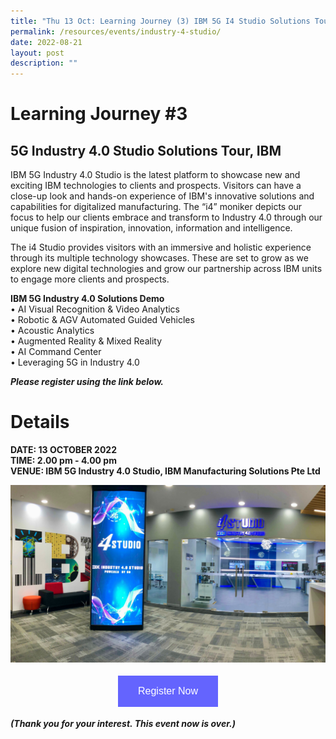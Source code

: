 ```yaml
---
title: "Thu 13 Oct: Learning Journey (3) IBM 5G I4 Studio Solutions Tour"
permalink: /resources/events/industry-4-studio/
date: 2022-08-21
layout: post
description: ""
---
```

# Learning Journey #3

## 5G Industry 4.0 Studio Solutions Tour, IBM

IBM 5G Industry 4.0 Studio is the latest platform to showcase new and exciting IBM technologies to clients and prospects. Visitors can have a close-up look and hands-on experience of IBM's innovative solutions and capabilities for digitalized manufacturing.  The “i4” moniker depicts our focus to help our clients embrace and transform to Industry 4.0 through our unique fusion of inspiration, innovation, information and intelligence.

The i4 Studio provides visitors with an immersive and holistic experience through its multiple technology showcases. These are set to grow as we explore new digital technologies and grow our partnership across IBM units to engage more clients and prospects.

**IBM 5G Industry 4.0 Solutions Demo** <br>
•	AI Visual Recognition & Video Analytics<br>
•	Robotic & AGV Automated Guided Vehicles<br>
•	Acoustic Analytics<br>
•	Augmented Reality & Mixed Reality <br>
•	AI Command Center<br>
•	Leveraging 5G in Industry 4.0 <br>

***Please register using the link below.***

# Details
**DATE: 13 OCTOBER 2022** <br> 
**TIME: 2.00 pm - 4.00 pm** <br> 
**VENUE: IBM 5G Industry 4.0 Studio, IBM Manufacturing Solutions Pte Ltd** 

![IBM i4 Studio](/images/events/5GLF/IBM%20I4_Industry_studio.jpg)


<style>
#register {
  background-color: #0000ff;
  border: none;
  color: white;
  padding: 16px 32px;
  text-align: center;
  font-size: 16px;
  margin: 4px 2px;
  opacity: 0.6;
  transition: 0.3s;
  display: inline-block;
  text-decoration: none;
  cursor: pointer;
}
</style>

<center><a href="https://form.gov.sg/628f22d33778d80011a07cc6 " target="_blank"><button id="register" class="btn">Register Now</button></a></center>

***(Thank you for your interest. This event now is over.)***